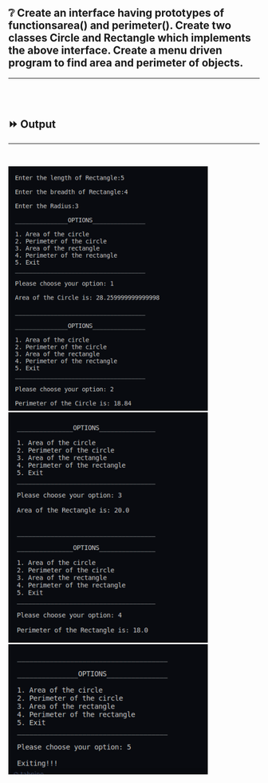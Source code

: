 ## :grey_question: Create an interface having prototypes of functionsarea() and perimeter(). Create two classes Circle and Rectangle which implements the above interface. Create a menu driven program to find area and perimeter of objects.

___
<br>
<br>

## :fast_forward: Output
___
<br>

<img src="Output/co3op1.png" width="400"></img>
<img src="Output/co3op2.png" width="400"></img>
<img src="Output/co3op3.png" width="400"></img>